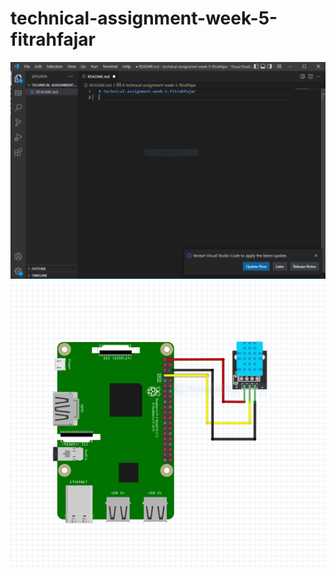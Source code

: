 # technical-assignment-week-5-fitrahfajar
![screnshoot visual studio code](gambar.PNG)
![screnshoot sensor suhu](wiring_sensor_suhu.PNG)
